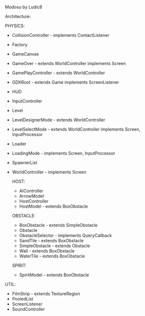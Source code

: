 Modosu by Ludic8

Architecture:

PHYSICS:
* CollisionController - implements ContactListener
* Factory
* GameCanvas
* GameOver - extends WorldController implements Screen
* GamePlayController - extends WorldController
* GDXRoot - extends Game implements ScreenListener
* HUD
* InputController
* Level
* LevelDesignerMode - extends WorldController
* LevelSelectMode - extends WorldController implements Screen, InputProcessor
* Loader
* LoadingMode - implements Screen, InputProcessor

* SpawnerList

* WorldController - implements Screen

    HOST:
    * AIController
    * ArrowModel
    * HostController
    * HostModel - extends BoxObstacle

    OBSTACLE:
    * BoxObstacle - extends SimpleObstacle
    * Obstacle
    * ObstacleSelector - implements QueryCallback
    * SandTile - extends BoxObstacle
    * SimpleObstacle - extends Obstacle
    * Wall - extends BoxObstacle
    * WaterTile - extends BoxObstacle
    
    SPIRIT:
    * SpiritModel - extends BoxObstacle

UTIL:
* FilmStrip - extends TextureRegion
* PooledList
* ScreenListener
* SoundController


